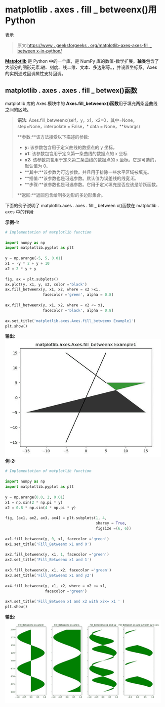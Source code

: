 # matplotlib . axes . fill _ betweenx()用 Python

表示

> 原文:[https://www . geeksforgeeks . org/matplotlib-axes-axes-fill _ between x-in-python/](https://www.geeksforgeeks.org/matplotlib-axes-axes-fill_betweenx-in-python/)

**[Matplotlib](https://www.geeksforgeeks.org/python-introduction-matplotlib/)** 是 Python 中的一个库，是 NumPy 库的数值-数学扩展。**轴类**包含了大部分的图形元素:轴、刻度、线二维、文本、多边形等。，并设置坐标系。Axes 的实例通过回调属性支持回调。

## matplotlib . axes . axes . fill _ betwex()函数

matplotlib 库的 Axes 模块中的 **Axes.fill_betweenx()函数**用于填充两条竖曲线之间的区域。

> **语法:** Axes.fill_betweenx(self，y，x1，x2=0，其中=None，step=None，interpolate = False，* data = None，**kwargs)
> 
> **参数:**该方法接受以下描述的参数:
> 
> *   **y:** 该参数包含用于定义曲线的数据点的 y 坐标。
> *   **x1:** 该参数包含用于定义第一条曲线的数据点的 x 坐标
> *   **x2:** 该参数包含用于定义第二条曲线的数据点的 x 坐标。它是可选的，默认值为 0。
> *   **其中:**该参数为可选参数。并且用于排除一些水平区域被填充。
> *   **插值:**该参数也是可选参数。默认值为误差线的线宽*无*。
> *   **步骤:**该参数也是可选参数。它用于定义填充是否应该是阶跃函数。
> 
> **返回:**返回包含绘制多边形的多边形集合。

下面的例子说明了 matplotlib.axes . axes . fill _ between x()函数在 matplotlib . axes 中的作用:

**示例-1:**

```py
# Implementation of matplotlib function

import numpy as np
import matplotlib.pyplot as plt

y = np.arange(-5, 5, 0.01)
x1 = -y * 2 + y + 10
x2 = 2 * y + y

fig, ax = plt.subplots()
ax.plot(y, x1, y, x2, color ='black')
ax.fill_betweenx(y, x1, x2, where = x2 >x1, 
                 facecolor ='green', alpha = 0.8)

ax.fill_betweenx(y, x1, x2, where = x2 <= x1,
                 facecolor ='black', alpha = 0.8)

ax.set_title('matplotlib.axes.Axes.fill_betweenx Example1')
plt.show()
```

**输出:**
![](img/bb1e45978af9051b1a1079ae6426aba2.png)
**例-2:**

```py
# Implementation of matplotlib function

import numpy as np
import matplotlib.pyplot as plt

y = np.arange(0.0, 2, 0.01)
x1 = np.sin(2 * np.pi * y)
x2 = 0.8 * np.sin(4 * np.pi * y)

fig, [ax1, ax2, ax3, ax4] = plt.subplots(1, 4,
                                         sharey = True,
                                         figsize =(6, 6))

ax1.fill_betweenx(y, 0, x1, facecolor ='green')
ax1.set_title('Fill_Betweenx x1 and 0')

ax2.fill_betweenx(y, x1, 1, facecolor ='green')
ax2.set_title('Fill_Betweenx x1 and 1')

ax3.fill_betweenx(y, x1, x2, facecolor ='green')
ax3.set_title('Fill_Betweenx x1 and y2')

ax4.fill_betweenx(y, x1, x2, where = x2 <= x1, 
                  facecolor ='green')

ax4.set_title('Fill_Between x1 and x2 with x2<= x1 ' )
plt.show()
```

**输出:**
![](img/f6c322cbb701a63b4aa01602ee32dfe4.png)